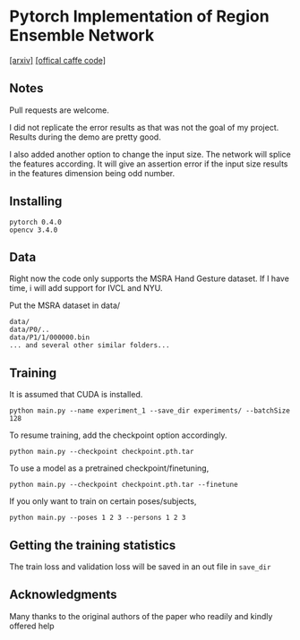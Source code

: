 # Pytorch Implementation of Region Ensemble Network

[[arxiv]](https://arxiv.org/abs/1702.02447) [[offical caffe code]](https://github.com/guohengkai/region-ensemble-network)

## Notes

Pull requests are welcome.

I did not replicate the error results as that was not the goal of my project.  
Results during the demo are pretty good.

I also added another option to change the input size. The network will splice the features according. It will give an assertion error if the input size results in the features dimension being odd number.

## Installing

`pytorch 0.4.0`  
`opencv 3.4.0`  


## Data
Right now the code only supports the MSRA Hand Gesture dataset. If I have time, i will add support for IVCL and NYU.

Put the MSRA dataset in data/


    data/
    data/P0/..
    data/P1/1/000000.bin
    ... and several other similar folders...


## Training

It is assumed that CUDA is installed.  

`python main.py --name experiment_1 --save_dir experiments/ --batchSize 128`

To resume training, add the checkpoint option accordingly.

`python main.py --checkpoint checkpoint.pth.tar`

To use a model as a pretrained checkpoint/finetuning,

`python main.py --checkpoint checkpoint.pth.tar --finetune`

If you only want to train on certain poses/subjects,

`python main.py --poses 1 2 3 --persons 1 2 3`



## Getting the training statistics

The train loss and validation loss will be saved in an out file in `save_dir`

## Acknowledgments

Many thanks to the original authors of the paper who readily and kindly offered help
